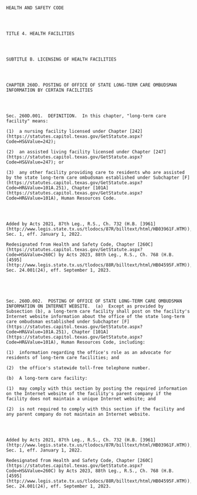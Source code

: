 ﻿
    
    
    	
    					
    
    
    HEALTH AND SAFETY CODE
    
      
    
    
    TITLE 4. HEALTH FACILITIES
    
      
    
    
    SUBTITLE B. LICENSING OF HEALTH FACILITIES
    
      
    
    
    CHAPTER 260D. POSTING OF OFFICE OF STATE LONG-TERM CARE OMBUDSMAN INFORMATION BY CERTAIN FACILITIES
    
      
    
    
    Sec. 260D.001.  DEFINITION.  In this chapter, "long-term care facility" means:
    
    (1)  a nursing facility licensed under Chapter [242](https://statutes.capitol.texas.gov/GetStatute.aspx?Code=HS&Value=242);
    
    (2)  an assisted living facility licensed under Chapter [247](https://statutes.capitol.texas.gov/GetStatute.aspx?Code=HS&Value=247); or
    
    (3)  any other facility providing care to residents who are assisted by the state long-term care ombudsman established under Subchapter [F](https://statutes.capitol.texas.gov/GetStatute.aspx?Code=HR&Value=101A.251), Chapter [101A](https://statutes.capitol.texas.gov/GetStatute.aspx?Code=HR&Value=101A), Human Resources Code.
    
    
    
    
    Added by Acts 2021, 87th Leg., R.S., Ch. 732 (H.B. [3961](http://www.legis.state.tx.us/tlodocs/87R/billtext/html/HB03961F.HTM)), Sec. 1, eff. January 1, 2022.
    
    Redesignated from Health and Safety Code, Chapter [260C](https://statutes.capitol.texas.gov/GetStatute.aspx?Code=HS&Value=260C) by Acts 2023, 88th Leg., R.S., Ch. 768 (H.B. [4595](http://www.legis.state.tx.us/tlodocs/88R/billtext/html/HB04595F.HTM)), Sec. 24.001(24), eff. September 1, 2023.
    
    
    
    
    
    Sec. 260D.002.  POSTING OF OFFICE OF STATE LONG-TERM CARE OMBUDSMAN INFORMATION ON INTERNET WEBSITE.  (a)  Except as provided by Subsection (b), a long-term care facility shall post on the facility's Internet website information about the office of the state long-term care ombudsman established under Subchapter [F](https://statutes.capitol.texas.gov/GetStatute.aspx?Code=HR&Value=101A.251), Chapter [101A](https://statutes.capitol.texas.gov/GetStatute.aspx?Code=HR&Value=101A), Human Resources Code, including:
    
    (1)  information regarding the office's role as an advocate for residents of long-term care facilities; and
    
    (2)  the office's statewide toll-free telephone number.
    
    (b)  A long-term care facility:
    
    (1)  may comply with this section by posting the required information on the Internet website of the facility's parent company if the facility does not maintain a unique Internet website; and
    
    (2)  is not required to comply with this section if the facility and any parent company do not maintain an Internet website.
    
    
    
    
    Added by Acts 2021, 87th Leg., R.S., Ch. 732 (H.B. [3961](http://www.legis.state.tx.us/tlodocs/87R/billtext/html/HB03961F.HTM)), Sec. 1, eff. January 1, 2022.
    
    Redesignated from Health and Safety Code, Chapter [260C](https://statutes.capitol.texas.gov/GetStatute.aspx?Code=HS&Value=260C) by Acts 2023, 88th Leg., R.S., Ch. 768 (H.B. [4595](http://www.legis.state.tx.us/tlodocs/88R/billtext/html/HB04595F.HTM)), Sec. 24.001(24), eff. September 1, 2023.
    
    
    
    
    				
